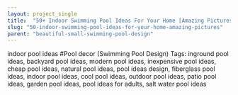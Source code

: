 ```yaml
---
layout: project_single
title:  "50+ Indoor Swimming Pool Ideas For Your Home [Amazing Pictures]"
slug: "50-indoor-swimming-pool-ideas-for-your-home-amazing-pictures"
parent: "beautiful-small-swimming-pool-design"
---
```

indoor pool ideas #Pool decor (Swimming Pool Design) Tags: inground pool ideas, backyard pool ideas, modern pool ideas, inexpensive pool ideas, cheap pool ideas, natural pool ideas, pool ideas design, fiberglass pool ideas, indoor pool ideas, cool pool ideas, outdoor pool ideas, patio pool ideas, garden pool ideas, pool ideas for adults, salt water pool ideas